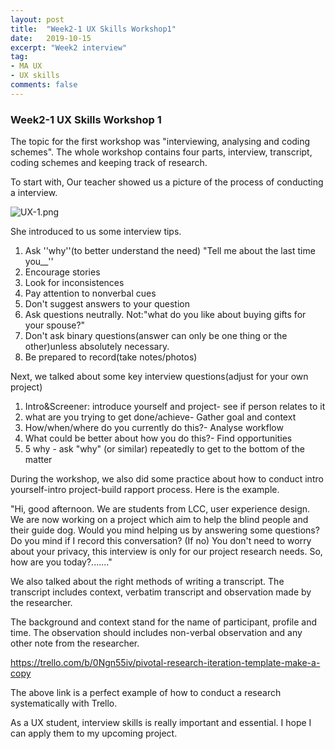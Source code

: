```yaml
---
layout: post
title:  "Week2-1 UX Skills Workshop1"
date:   2019-10-15
excerpt: "Week2 interview"
tag:
- MA UX 
- UX skills
comments: false
---
```


### Week2-1 UX Skills Workshop 1

The topic for the first workshop was "interviewing, analysing and coding schemes". The whole workshop contains four parts, interview, transcript, coding schemes and keeping track of research.

To start with, Our teacher showed us a picture of the process of conducting a interview.

![UX-1.png](https://i.loli.net/2019/10/17/R9gIJyTkPFU2GX5.png)

She introduced to us some interview tips.

1. Ask ''why''(to better understand the need)  "Tell me about the last time you__''
2. Encourage stories
3. Look for inconsistences
4. Pay attention to nonverbal cues
5. Don't suggest answers to your question
6. Ask questions neutrally. Not:"what do you like about buying gifts for your spouse?"
7. Don't ask binary questions(answer can only be one thing or the other)unless absolutely necessary.
8. Be prepared to record(take notes/photos)



Next, we talked about some key interview questions(adjust for your own project)

1. Intro&Screener: introduce yourself and project- see if person relates to it
2. what are you trying to get done/achieve- Gather goal and context
3. How/when/where do you currently do this?- Analyse workflow
4. What could be better about how you do this?- Find opportunities
5.  5 why - ask "why" (or similar) repeatedly to get to the bottom of the matter



During the workshop, we also did some practice about how to conduct intro yourself-intro project-build rapport process. Here is the example.

"Hi, good afternoon. We are students from LCC, user experience design. We are now working on a project which aim to help the blind people and their guide dog. Would you mind helping us by answering some questions? Do you mind if I record this conversation? (If no) You don't need to worry about your privacy, this interview is only for our project research needs. So, how are you today?......." 

We also talked about the right methods of writing a transcript. The transcript includes context, verbatim transcript and observation made by the researcher.

The background and context stand for the name of participant, profile and time. The observation should includes non-verbal observation and any other note from the researcher.

https://trello.com/b/0Ngn55iv/pivotal-research-iteration-template-make-a-copy

The above link is a perfect example of how to conduct a research systematically with Trello.

As a UX student, interview skills is really important and essential. I hope I can apply them to my upcoming project.













